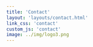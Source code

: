 ```yaml
---
title: 'Contact'
layout: 'layouts/contact.html'
link_css: 'contact'
custom_js: 'contact'
image: ../img/logo3.png
---
```

